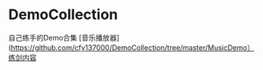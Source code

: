 # DemoCollection
自己练手的Demo合集
[音乐播放器](https://github.com/cfy137000/DemoCollection/tree/master/MusicDemo）
[练剑内容](www.baidu.com%20baidu)
